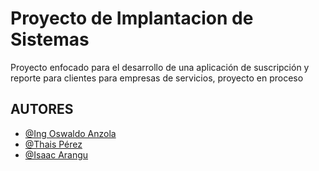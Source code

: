 
# Proyecto de Implantacion de Sistemas

Proyecto enfocado para el desarrollo de una aplicación de suscripción y reporte para clientes para empresas de servicios, proyecto en proceso

## AUTORES

- [@Ing Oswaldo Anzola](https://github.com/rapanuti)
- [@Thais  Pérez ](https://github.com/Desideria1)
- [@Isaac Arangu](https://github.com/Isaacarangu)
